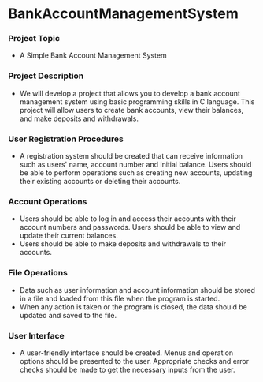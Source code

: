 # BankAccountManagementSystem

### Project Topic
* A Simple Bank Account Management System

### Project Description 
* We will develop a project that allows you to develop a bank account management system using basic programming skills in C language. This project will allow users to create bank accounts, view their balances, and make deposits and withdrawals.

### User Registration Procedures 
* A registration system should be created that can receive information such as users' name, account number and initial balance. Users should be able to perform operations such as creating new accounts, updating their existing accounts or deleting their accounts.

### Account Operations 
* Users should be able to log in and access their accounts with their account numbers and passwords. Users should be able to view and update their current balances.
* Users should be able to make deposits and withdrawals to their accounts.

### File Operations
* Data such as user information and account information should be stored in a file and loaded from this file when the program is started.
* When any action is taken or the program is closed, the data should be updated and saved to the file.

### User Interface 
* A user-friendly interface should be created. Menus and operation options should be presented to the user. Appropriate checks and error checks should be made to get the necessary inputs from the user.
